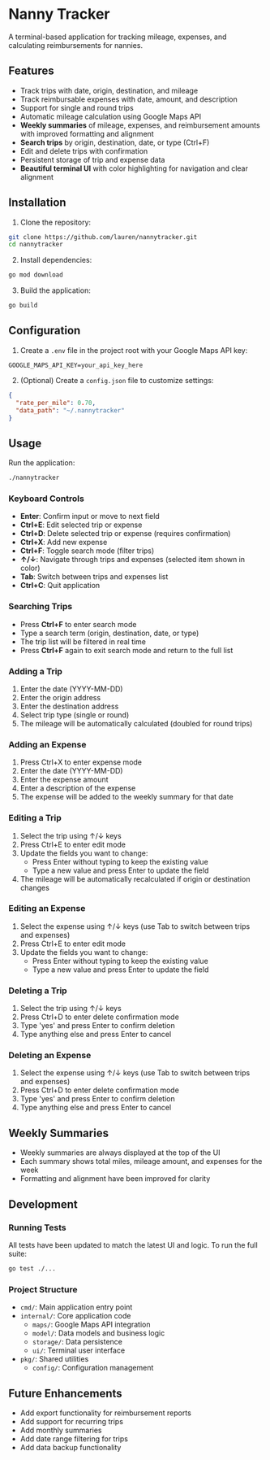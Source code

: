 # Nanny Tracker

A terminal-based application for tracking mileage, expenses, and calculating reimbursements for nannies.

## Features

- Track trips with date, origin, destination, and mileage
- Track reimbursable expenses with date, amount, and description
- Support for single and round trips
- Automatic mileage calculation using Google Maps API
- **Weekly summaries** of mileage, expenses, and reimbursement amounts with improved formatting and alignment
- **Search trips** by origin, destination, date, or type (Ctrl+F)
- Edit and delete trips with confirmation
- Persistent storage of trip and expense data
- **Beautiful terminal UI** with color highlighting for navigation and clear alignment

## Installation

1. Clone the repository:
```bash
git clone https://github.com/lauren/nannytracker.git
cd nannytracker
```

2. Install dependencies:
```bash
go mod download
```

3. Build the application:
```bash
go build
```

## Configuration

1. Create a `.env` file in the project root with your Google Maps API key:
```
GOOGLE_MAPS_API_KEY=your_api_key_here
```

2. (Optional) Create a `config.json` file to customize settings:
```json
{
  "rate_per_mile": 0.70,
  "data_path": "~/.nannytracker"
}
```

## Usage

Run the application:
```bash
./nannytracker
```

### Keyboard Controls

- **Enter**: Confirm input or move to next field
- **Ctrl+E**: Edit selected trip or expense
- **Ctrl+D**: Delete selected trip or expense (requires confirmation)
- **Ctrl+X**: Add new expense
- **Ctrl+F**: Toggle search mode (filter trips)
- **↑/↓**: Navigate through trips and expenses (selected item shown in color)
- **Tab**: Switch between trips and expenses list
- **Ctrl+C**: Quit application

### Searching Trips

- Press **Ctrl+F** to enter search mode
- Type a search term (origin, destination, date, or type)
- The trip list will be filtered in real time
- Press **Ctrl+F** again to exit search mode and return to the full list

### Adding a Trip

1. Enter the date (YYYY-MM-DD)
2. Enter the origin address
3. Enter the destination address
4. Select trip type (single or round)
5. The mileage will be automatically calculated (doubled for round trips)

### Adding an Expense

1. Press Ctrl+X to enter expense mode
2. Enter the date (YYYY-MM-DD)
3. Enter the expense amount
4. Enter a description of the expense
5. The expense will be added to the weekly summary for that date

### Editing a Trip

1. Select the trip using ↑/↓ keys
2. Press Ctrl+E to enter edit mode
3. Update the fields you want to change:
   - Press Enter without typing to keep the existing value
   - Type a new value and press Enter to update the field
4. The mileage will be automatically recalculated if origin or destination changes

### Editing an Expense

1. Select the expense using ↑/↓ keys (use Tab to switch between trips and expenses)
2. Press Ctrl+E to enter edit mode
3. Update the fields you want to change:
   - Press Enter without typing to keep the existing value
   - Type a new value and press Enter to update the field

### Deleting a Trip

1. Select the trip using ↑/↓ keys
2. Press Ctrl+D to enter delete confirmation mode
3. Type 'yes' and press Enter to confirm deletion
4. Type anything else and press Enter to cancel

### Deleting an Expense

1. Select the expense using ↑/↓ keys (use Tab to switch between trips and expenses)
2. Press Ctrl+D to enter delete confirmation mode
3. Type 'yes' and press Enter to confirm deletion
4. Type anything else and press Enter to cancel

## Weekly Summaries

- Weekly summaries are always displayed at the top of the UI
- Each summary shows total miles, mileage amount, and expenses for the week
- Formatting and alignment have been improved for clarity

## Development

### Running Tests

All tests have been updated to match the latest UI and logic. To run the full suite:

```bash
go test ./...
```

### Project Structure

- `cmd/`: Main application entry point
- `internal/`: Core application code
  - `maps/`: Google Maps API integration
  - `model/`: Data models and business logic
  - `storage/`: Data persistence
  - `ui/`: Terminal user interface
- `pkg/`: Shared utilities
  - `config/`: Configuration management

## Future Enhancements

- Add export functionality for reimbursement reports
- Add support for recurring trips
- Add monthly summaries
- Add date range filtering for trips
- Add data backup functionality